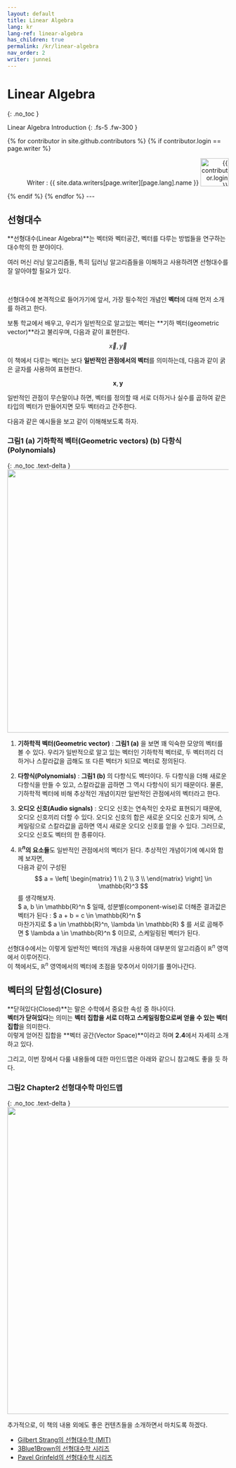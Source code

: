 ```yaml
---
layout: default
title: Linear Algebra
lang: kr
lang-ref: linear-algebra
has_children: true
permalink: /kr/linear-algebra
nav_order: 2
writer: junnei
---
```


# Linear Algebra
{: .no_toc }


Linear Algebra Introduction
{: .fs-5 .fw-300 }


{% for contributor in site.github.contributors %}
{% if contributor.login == page.writer %}
<p class="fs-4 fw-300" style="text-align:right;"> Writer : {{ site.data.writers[page.writer][page.lang].name }}   <a href="{{ contributor.html_url }}"><img style="vertical-align:bottom;" src="{{ contributor.avatar_url }}" width="64" height="64" alt="{{ contributor.login }}"/></a>
</p>
{% endif %}
{% endfor %}
---

## 선형대수

**선형대수(Linear Algebra)**는 벡터와 벡터공간, 벡터를 다루는 방법들을 연구하는 대수학의 한 분야이다.

여러 머신 러닝 알고리즘들, 특히 딥러닝 알고리즘들을 이해하고 사용하려면 선형대수를 잘 알아야할 필요가 있다.

<br>

선형대수에 본격적으로 들어가기에 앞서, 가장 필수적인 개념인 **벡터**에 대해 먼저 소개를 하려고 한다.

보통 학교에서 배우고, 우리가 일반적으로 알고있는 벡터는 **기하 벡터(geometric vector)**라고 불리우며, 다음과 같이 표현한다.

$$ \vec {x}, \vec {y} $$

이 책에서 다루는 벡터는 보다 **일반적인 관점에서의 벡터**를 의미하는데, 다음과 같이 굵은 글자를 사용하여 표현한다.

$$ \boldsymbol {x}, \boldsymbol {y} $$


일반적인 관점이 무슨말이냐 하면, 벡터를 정의할 때 서로 더하거나 실수를 곱하여 같은 타입의 벡터가 만들어지면 모두 벡터라고 간주한다.

다음과 같은 예시들을 보고 같이 이해해보도록 하자.

### **그림1** (a) 기하학적 벡터(Geometric vectors) (b) 다항식(Polynomials)
{: .no_toc .text-delta }
<img src="{{ site.figure | absolute_url }}2.1.png" width="600px"/>

1. **기하학적 벡터(Geometric vector)** : **그림1 (a)** 을 보면 꽤 익숙한 모양의 벡터를 볼 수 있다. 우리가 일반적으로 알고 있는 벡터인 기하학적 벡터로, 두 벡터끼리 더하거나 스칼라값을 곱해도 또 다른 벡터가 되므로 벡터로 정의된다.

2. **다항식(Polynomials)** : **그림1 (b)** 의 다항식도 벡터이다. 두 다항식을 더해 새로운 다항식을 만들 수 있고, 스칼라값을 곱하면 그 역시 다항식이 되기 때문이다. 물론, 기하학적 벡터에 비해 추상적인 개념이지만 일반적인 관점에서의 벡터라고 한다.

3. **오디오 신호(Audio signals)** : 오디오 신호는 연속적인 숫자로 표현되기 때문에, 오디오 신호끼리 더할 수 있다. 오디오 신호의 합은 새로운 오디오 신호가 되며, 스케일링으로 스칼라값을 곱하면 역시 새로운 오디오 신호를 얻을 수 있다. 그러므로, 오디오 신호도 벡터의 한 종류이다.

4. **$\mathbb{R}^n$의 요소들**도 일반적인 관점에서의 벡터가 된다. 추상적인 개념이기에 예시와 함께 보자면,<br> 다음과 같이 구성된
$$ a =
\left[
\begin{matrix} 1 \\ 2 \\ 3 \\ \end{matrix}
\right]
\in
\mathbb{R}^3
$$ 
를 생각해보자.<br>
$ a, b \in \mathbb{R}^n $ 일때, 성분별(component-wise)로 더해준 결과값은 벡터가 된다 : $ a + b = c \in \mathbb{R}^n $<br>
마찬가지로 $ a \in \mathbb{R}^n, \lambda \in \mathbb{R} $ 를 서로 곱해주면 $  \lambda a \in \mathbb{R}^n $ 이므로, 스케일링된 벡터가 된다.<br>

선형대수에서는 이렇게 일반적인 벡터의 개념을 사용하여 대부분의 알고리즘이 $\mathbb{R}^n$ 영역에서 이루어진다.<br>
이 책에서도, $\mathbb{R}^n$ 영역에서의 벡터에 초점을 맞추어서 이야기를 풀어나간다.

## 벡터의 닫힘성(Closure)

**닫혀있다(Closed)**는 말은 수학에서 중요한 속성 중 하나이다.<br>
**벡터가 닫혀있다**는 의미는 **벡터 집합을 서로 더하고 스케일링함으로써 얻을 수 있는 벡터 집합**을 의미한다.<br>
이렇게 얻어진 집합을 **벡터 공간(Vector Space)**이라고 하며 <b>2.4</b>에서 자세히 소개하고 있다.

그리고, 이번 장에서 다룰 내용들에 대한 마인드맵은 아래와 같으니 참고해도 좋을 듯 하다.

### **그림2** Chapter2 선형대수학 마인드맵
{: .no_toc .text-delta }
<img src="{{ site.figure | absolute_url }}2.2.png" width="700px"/>


추가적으로, 이 책의 내용 외에도 좋은 컨텐츠들을 소개하면서 마치도록 하겠다.
- [Gilbert Strang의 선형대수학 (MIT)](http://tinyurl.com/29p5q8j)
- [3Blue1Brown의 선형대수학 시리즈](https://tinyurl.com/h5g4kps)
- [Pavel Grinfeld의 선형대수학 시리즈](http://tinyurl.com/nahclwm)